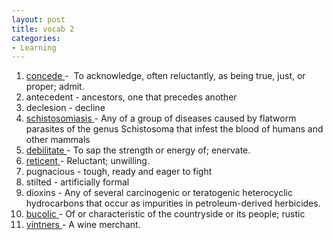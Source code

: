 ```yaml
---
layout: post
title: vocab 2
categories:
- Learning
---
```




1. [concede ](http://www.thefreedictionary.com/concede)-  To acknowledge, often reluctantly, as being true, just, or proper; admit. 
2. antecedent - ancestors, one that precedes another
3. declesion - decline
4. [schistosomiasis ](http://www.thefreedictionary.com/schistosomiasis)- Any of a group of diseases caused by flatworm parasites of the genus Schistosoma that infest the blood of humans and other mammals
5. [debilitate ](http://www.thefreedictionary.com/debilitating+)- To sap the strength or energy of; enervate.
6. [reticent ](http://www.thefreedictionary.com/reticent)- Reluctant; unwilling.
7. pugnacious - tough, ready and eager to fight
8. stilted - artificially formal
9. dioxins - Any of several carcinogenic or teratogenic heterocyclic hydrocarbons that occur as impurities in petroleum-derived herbicides.
10. [bucolic ](http://www.thefreedictionary.com/bucolic+)- Of or characteristic of the countryside or its people; rustic
11. [vintners ](http://www.thefreedictionary.com/vintners+)- A wine merchant.
